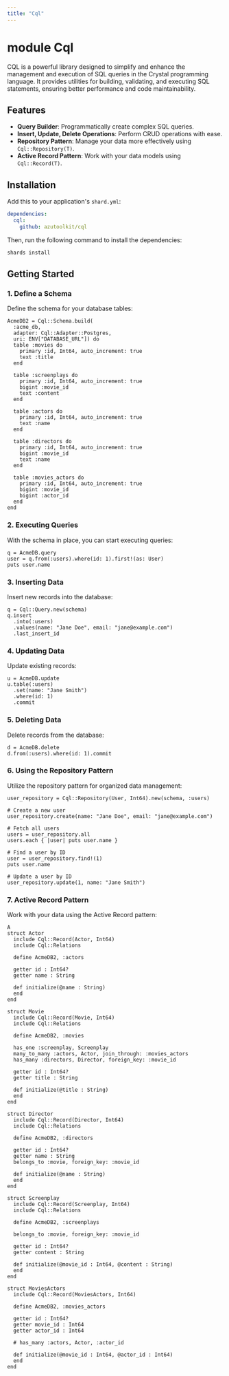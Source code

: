```yaml
---
title: "Cql"
---
```


# module Cql

CQL is a powerful library designed to simplify and enhance the management and execution of SQL queries in the Crystal programming language. It provides utilities for building, validating, and executing SQL statements, ensuring better performance and code maintainability.

## Features

- **Query Builder**: Programmatically create complex SQL queries.
- **Insert, Update, Delete Operations**: Perform CRUD operations with ease.
- **Repository Pattern**: Manage your data more effectively using `Cql::Repository(T)`.
- **Active Record Pattern**: Work with your data models using `Cql::Record(T)`.

## Installation

Add this to your application's `shard.yml`:

```yaml
dependencies:
  cql:
    github: azutoolkit/cql
```

Then, run the following command to install the dependencies:

```bash
shards install
```

## Getting Started

### 1. Define a Schema

Define the schema for your database tables:

```crystal
AcmeDB2 = Cql::Schema.build(
  :acme_db,
  adapter: Cql::Adapter::Postgres,
  uri: ENV["DATABASE_URL"]) do
  table :movies do
    primary :id, Int64, auto_increment: true
    text :title
  end

  table :screenplays do
    primary :id, Int64, auto_increment: true
    bigint :movie_id
    text :content
  end

  table :actors do
    primary :id, Int64, auto_increment: true
    text :name
  end

  table :directors do
    primary :id, Int64, auto_increment: true
    bigint :movie_id
    text :name
  end

  table :movies_actors do
    primary :id, Int64, auto_increment: true
    bigint :movie_id
    bigint :actor_id
  end
end
```

### 2. Executing Queries

With the schema in place, you can start executing queries:

```crystal
q = AcmeDB.query
user = q.from(:users).where(id: 1).first!(as: User)
puts user.name
```

### 3. Inserting Data

Insert new records into the database:

```crystal
q = Cql::Query.new(schema)
q.insert
  .into(:users)
  .values(name: "Jane Doe", email: "jane@example.com")
  .last_insert_id
```

### 4. Updating Data

Update existing records:

```crystal
u = AcmeDB.update
u.table(:users)
  .set(name: "Jane Smith")
  .where(id: 1)
  .commit
```

### 5. Deleting Data

Delete records from the database:

```crystal
d = AcmeDB.delete
d.from(:users).where(id: 1).commit
```

### 6. Using the Repository Pattern

Utilize the repository pattern for organized data management:

```crystal
user_repository = Cql::Repository(User, Int64).new(schema, :users)

# Create a new user
user_repository.create(name: "Jane Doe", email: "jane@example.com")

# Fetch all users
users = user_repository.all
users.each { |user| puts user.name }

# Find a user by ID
user = user_repository.find!(1)
puts user.name

# Update a user by ID
user_repository.update(1, name: "Jane Smith")
```

### 7. Active Record Pattern

Work with your data using the Active Record pattern:

```crystal
A
struct Actor
  include Cql::Record(Actor, Int64)
  include Cql::Relations

  define AcmeDB2, :actors

  getter id : Int64?
  getter name : String

  def initialize(@name : String)
  end
end

struct Movie
  include Cql::Record(Movie, Int64)
  include Cql::Relations

  define AcmeDB2, :movies

  has_one :screenplay, Screenplay
  many_to_many :actors, Actor, join_through: :movies_actors
  has_many :directors, Director, foreign_key: :movie_id

  getter id : Int64?
  getter title : String

  def initialize(@title : String)
  end
end

struct Director
  include Cql::Record(Director, Int64)
  include Cql::Relations

  define AcmeDB2, :directors

  getter id : Int64?
  getter name : String
  belongs_to :movie, foreign_key: :movie_id

  def initialize(@name : String)
  end
end

struct Screenplay
  include Cql::Record(Screenplay, Int64)
  include Cql::Relations

  define AcmeDB2, :screenplays

  belongs_to :movie, foreign_key: :movie_id

  getter id : Int64?
  getter content : String

  def initialize(@movie_id : Int64, @content : String)
  end
end

struct MoviesActors
  include Cql::Record(MoviesActors, Int64)

  define AcmeDB2, :movies_actors

  getter id : Int64?
  getter movie_id : Int64
  getter actor_id : Int64

  # has_many :actors, Actor, :actor_id

  def initialize(@movie_id : Int64, @actor_id : Int64)
  end
end
```
